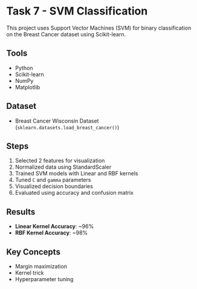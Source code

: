 # Task 7 - SVM Classification

This project uses Support Vector Machines (SVM) for binary classification on the Breast Cancer dataset using Scikit-learn.

## Tools
- Python
- Scikit-learn
- NumPy
- Matplotlib

## Dataset
- Breast Cancer Wisconsin Dataset (`sklearn.datasets.load_breast_cancer()`)

## Steps
1. Selected 2 features for visualization
2. Normalized data using StandardScaler
3. Trained SVM models with Linear and RBF kernels
4. Tuned `C` and `gamma` parameters
5. Visualized decision boundaries
6. Evaluated using accuracy and confusion matrix

## Results
- **Linear Kernel Accuracy**: ~96%
- **RBF Kernel Accuracy**: ~98%

## Key Concepts
- Margin maximization
- Kernel trick
- Hyperparameter tuning


